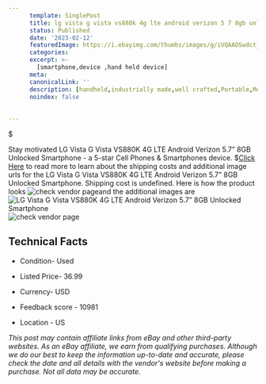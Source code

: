 ```yaml
---
      template: SinglePost
      title: lg vista g vista vs880k 4g lte android verizon 5 7 8gb unlocked smartphone
      status: Published
      date: '2023-02-12'
      featuredImage: https://i.ebayimg.com/thumbs/images/g/iVQAAOSwdctjwcbH/s-l225.jpg
      categories: 
      excerpt: >-
        [smartphone,device ,hand held device]
      meta:
      canonicalLink: ''
      description: [handheld,industrially made,well crafted,Portable,Mobile,Compact,Convenient,Lightweight,Maneuverable,Man-portable,Miniature,Carriable,Hand-held,Light,Holdable,Transportable,Mobile device,Pocket-sized,On-the-go,Wireless,Cordless,Compact size,Convenient size, smartphone,device ,hand held device]
      noindex: false
      
        
---
```

$

Stay motivated LG Vista G  Vista VS880K 4G LTE Android Verizon 5.7” 8GB Unlocked Smartphone - a 5-star Cell Phones & Smartphones device.
$[Click Here](https://www.ebay.com/itm/275621522995?hash=item402c52ae33%3Ag%3AiVQAAOSwdctjwcbH&mkevt=1&mkcid=1&mkrid=711-53200-19255-0&campid=%253CePNCampaignId%253E&customid=%253CreferenceId%253E&toolid=10049) to read more to learn about the shipping costs and additional image urls for the LG Vista G  Vista VS880K 4G LTE Android Verizon 5.7” 8GB Unlocked Smartphone. Shipping cost is undefined. Here is how the product looks ![check vendor page](https://i.ebayimg.com/thumbs/images/g/iVQAAOSwdctjwcbH/s-l225.jpg)and the additional images are![LG Vista G  Vista VS880K 4G LTE Android Verizon 5.7” 8GB Unlocked Smartphone](https://i.ebayimg.com/images/g/iVQAAOSwdctjwcbH/s-l1600.jpg)![check vendor page](https://origin-galleryplus.ebayimg.com/ws/web/275621522995_2_0_1/225x225.jpg,https://origin-galleryplus.ebayimg.com/ws/web/275621522995_3_0_1/225x225.jpg,https://origin-galleryplus.ebayimg.com/ws/web/275621522995_4_0_1/225x225.jpg,https://origin-galleryplus.ebayimg.com/ws/web/275621522995_5_0_1/225x225.jpg,https://origin-galleryplus.ebayimg.com/ws/web/275621522995_6_0_1/225x225.jpg,https://origin-galleryplus.ebayimg.com/ws/web/275621522995_7_0_1/225x225.jpg)



 ## Technical Facts 



     
      

 - Condition- Used 


      

 - Listed Price- 36.99 


      

 - Currency- USD 


      

 - Feedback score - 10981 


      

 - Location - US 


      
      

 *_This post may contain affiliate links from eBay and other third-party websites. As an eBay affiliate, we earn from qualifying purchases. Although we do our best to keep the information up-to-date and accurate, please check the date and all details with the vendor's website before making a purchase. Not all data may be accurate._*






